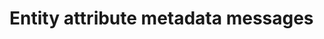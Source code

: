 # Entity attribute metadata messages

<!-- https://docs.microsoft.com/en-us/dynamics365/customer-engagement/developer/entity-attribute-metadata-messages -->